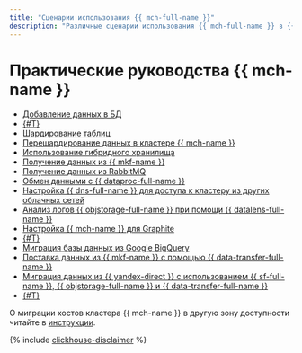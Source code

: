 ```yaml
---
title: "Сценарии использования {{ mch-full-name }}"
description: "Различные сценарии использования {{ mch-full-name }} в {{ yandex-cloud }}."
---
```


# Практические руководства {{ mch-name }}

* [Добавление данных в БД](insert.md)
* [{#T}](data-migration.md)
* [Шардирование таблиц](sharding.md)
* [Перешардирование данных в кластере {{ mch-name }}](mch-mch-resharding.md)
* [Использование гибридного хранилища](hybrid-storage.md)
* [Получение данных из {{ mkf-name }}](fetch-data-from-mkf.md)
* [Получение данных из RabbitMQ](fetch-data-from-rabbitmq.md)
* [Обмен данными с {{ dataproc-full-name }}](exchange-data-with-dp.md)
* [Настройка {{ dns-full-name }} для доступа к кластеру из других облачных сетей](dns-peering.md)
* [Анализ логов {{ objstorage-full-name }} при помощи {{ datalens-full-name }}](storage-logs-analysis.md)
* [Настройка {{ mch-name }} для Graphite](clickhouse-for-graphite.md)
* [{#T}](yds-to-clickhouse.md)
* [Миграция базы данных из Google BigQuery](bigquery-to-clickhouse.md)
* [Поставка данных из {{ mkf-name }} с помощью {{ data-transfer-full-name }}](mkf-to-mch-migration.md)
* [Миграция данных из {{ yandex-direct }} с использованием {{ sf-full-name }}, {{ objstorage-full-name }} и {{ data-transfer-full-name }}](transfer-from-direct.md)
* [{#T}](object-storage-to-clickhouse.md)

О миграции хостов кластера {{ mch-name }} в другую зону доступности читайте в [инструкции](../operations/host-migration.md).

{% include [clickhouse-disclaimer](../../_includes/clickhouse-disclaimer.md) %}
